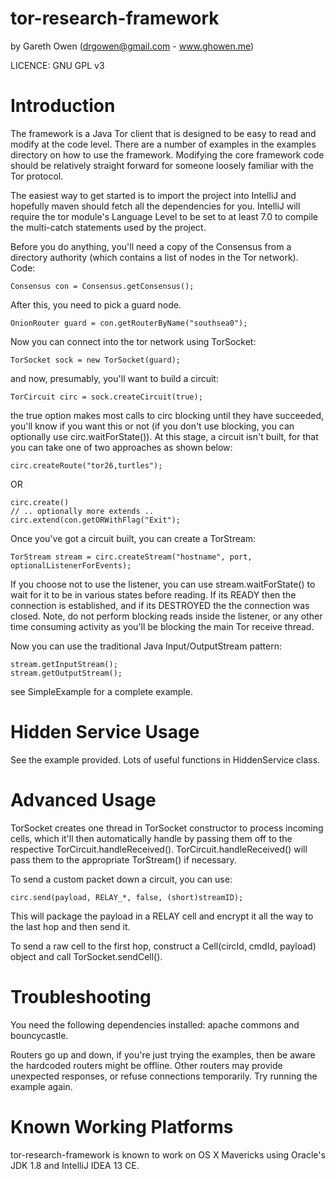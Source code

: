 tor-research-framework
======================
by Gareth Owen (drgowen@gmail.com - www.ghowen.me)

LICENCE: GNU GPL v3

Introduction
============

The framework is a Java Tor client that is designed to be easy to read and modify at the code level.  There are a number of examples in the examples directory on how to use the framework.  Modifying the core framework code should be relatively straight forward for someone loosely familiar with the Tor protocol.

The easiest way to get started is to import the project into IntelliJ and hopefully maven should fetch all the dependencies for you.
IntelliJ will require the tor module's Language Level to be set to at least 7.0 to compile the multi-catch statements used by the project.

Before you do anything, you'll need a copy of the Consensus from a directory authority (which contains a list of nodes in the Tor network).  Code:

    Consensus con = Consensus.getConsensus();
    
After this, you need to pick a guard node.

    OnionRouter guard = con.getRouterByName("southsea0");
    
Now you can connect into the tor network using TorSocket:

    TorSocket sock = new TorSocket(guard);
    
and now, presumably, you'll want to build a circuit:

    TorCircuit circ = sock.createCircuit(true);
    
the true option makes most calls to circ blocking until they have succeeded, you'll know if you want this or not (if you don't use blocking, you can optionally use circ.waitForState()).  At this stage, a circuit isn't built, for that you can take one of two approaches as shown below:

    circ.createRoute("tor26,turtles");

OR

    circ.create()
    // .. optionally more extends ..
    circ.extend(con.getORWithFlag("Exit");
    

Once you've got a circuit built, you can create a TorStream:

    TorStream stream = circ.createStream("hostname", port, optionalListenerForEvents);
    
If you choose not to use the listener, you can use stream.waitForState() to wait for it to be in various states before reading.  If its READY then the connection is established, and if its DESTROYED the the connection was closed.  Note, do not perform blocking reads inside the listener, or any other time consuming activity as you'll be blocking the main Tor receive thread.

Now you can use the traditional Java Input/OutputStream pattern:

    stream.getInputStream();
    stream.getOutputStream();
    
see SimpleExample for a complete example.

Hidden Service Usage
====================

See the example provided.  Lots of useful functions in HiddenService class.

Advanced Usage
==============

TorSocket creates one thread in TorSocket constructor to process incoming cells, which it'll then automatically handle by passing them off to the respective TorCircuit.handleReceived().  TorCircuit.handleReceived() will pass them to the appropriate TorStream() if necessary.

To send a custom packet down a circuit, you can use:

    circ.send(payload, RELAY_*, false, (short)streamID);
    
This will package the payload in a RELAY cell and encrypt it all the way to the last hop and then send it.

To send a raw cell to the first hop, construct a Cell(circId, cmdId, payload) object and call TorSocket.sendCell().

Troubleshooting
===============

You need the following dependencies installed: apache commons and bouncycastle.

Routers go up and down, if you're just trying the examples, then be aware the hardcoded routers might be offline.
Other routers may provide unexpected responses, or refuse connections temporarily. Try running the example again.


Known Working Platforms
=======================

tor-research-framework is known to work on OS X Mavericks using Oracle's JDK 1.8 and IntelliJ IDEA 13 CE.

